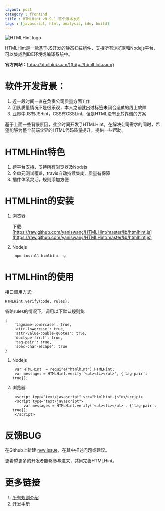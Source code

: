 ```yaml
---
layout: post
category : frontend
title : HTMLHint v0.9.1 首个版本发布
tags : [javascript, html, analysis, ide, build]
---
```


![HTMLHint logo](https://raw.github.com/yaniswang/HTMLHint/master/logo.png)

HTMLHint是一款基于JS开发的静态扫描组件，支持所有浏览器和Nodejs平台，可以集成到IDE环境或编译系统中。

**官方网站：**[http://htmlhint.com/](http://htmlhint.com/)

软件开发背景：
=================

1. 近一段时间一直在负责公司质量方面工作
2. 团队质量情况不是很乐观，本人之前就出过标签未闭合造成的线上故障
3. 业界中JS有JSHint，CSS有CSSLint，但是HTML没有比较靠谱的方案

基于上面一些背景原因，业余时间开发了HTMLHint。在解决公司需求的同时，希望能够为整个前端业界的HTML代码质量提升，提供一些帮助。


HTMLHint特色
=================

1. 跨平台支持，支持所有浏览器及Nodejs
2. 全单元测试覆盖，travis自动持续集成，质量有保障
3. 插件体系灵活，规则添加方便

HTMLHint的安装
=================

1. 浏览器

    下载: [https://raw.github.com/yaniswang/HTMLHint/master/lib/htmlhint.js](https://raw.github.com/yaniswang/HTMLHint/master/lib/htmlhint.js)

2. Nodejs

        npm install htmlhint -g

HTMLHint的使用
=================

接口调用方式:

    HTMLHint.verify(code, rules);


省略rules的情况下，调用以下默认规则集:

    {
        'tagname-lowercase': true,
        'attr-lowercase': true,
        'attr-value-double-quotes': true,
        'doctype-first': true,
        'tag-pair': true,
        'spec-char-escape': true
    }

1. Nodejs

        var HTMLHint  = require("htmlhint").HTMLHint;
        var messages = HTMLHint.verify('<ul><li></ul>', {'tag-pair': true});

2. 浏览器

        <script type="text/javascript" src="htmlhint.js"></script>
        <script type="text/javascript">
            var messages = HTMLHint.verify('<ul><li></ul>', {'tag-pair': true});
        </script>

反馈BUG
=======================

在Github上新建 [new issue](https://github.com/yaniswang/HTMLHint/issues/new)，在其中描述问题或建议。

更希望更多的开发者能够参与进来，共同完善HTMLHint。

更多链接
=======================

1. [所有规则介绍](https://github.com/yaniswang/HTMLHint/wiki/Rules)
2. [开发手册](https://github.com/yaniswang/HTMLHint/wiki/Developer-guide)